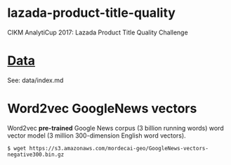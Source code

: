 # lazada-product-title-quality
CIKM AnalytiCup 2017: Lazada Product Title Quality Challenge

# [Data](data/index.md)

See: data/index.md

# Word2vec GoogleNews vectors

Word2vec **pre-trained** Google News corpus (3 billion running words) word vector model (3 million 300-dimension English word vectors).

```
$ wget https://s3.amazonaws.com/mordecai-geo/GoogleNews-vectors-negative300.bin.gz
```